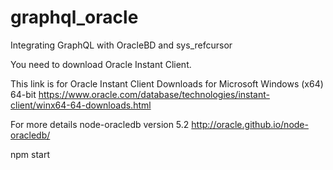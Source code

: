 # graphql_oracle

Integrating GraphQL with OracleBD and sys_refcursor

You need to download Oracle Instant Client.

This link is for Oracle Instant Client Downloads for Microsoft Windows (x64) 64-bit
https://www.oracle.com/database/technologies/instant-client/winx64-64-downloads.html

For more details node-oracledb version 5.2
http://oracle.github.io/node-oracledb/


npm start





